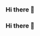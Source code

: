 ### Hi there 👋

<!--
**Ayesha363/Ayesha363** is a ✨ _special_ ✨ repository because its `README.md` (this file) appears on your GitHub profile.

Here are some ideas to get you started:

- 🔭 I’m currently working on ...
- 🌱 I’m currently learning ...
- 👯 I’m looking to collaborate on ...
- 🤔 I’m looking for help with ...
- 💬 Ask me about ...
- 📫 How to reach me: ...
- 😄 Pronouns: ...
- ⚡ Fun fact: ...
-->
### Hi there 👋

<!--

**Ayesha363/Ayesha363** is a ✨ _special_ ✨ repository because its `README.md` (this file) appears on your GitHub profile.

Here are some ideas to get you started:

- 🔭 I’m currently working on Web Development and Database Management 

- 🌱 I’m currently learning Web applications Development 

- 👯 I’m looking to collaborate on Web development 

- 🤔 I’m looking for help with Web Design 

- 💬 Ask me about Database Management 

- 📫 How to reach me on siddiqaayyesha59@gmail.com 





-->
